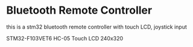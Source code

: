 # Bluetooth Remote Controller
this is a stm32 bluetooth remote controller with touch LCD, joystick input

STM32-F103VET6
HC-05
Touch LCD 240x320
